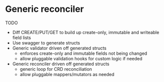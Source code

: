 # Generic reconciler

TODO

 * Diff CREATE/PUT/GET to build up create-only, immutable and writeable field lists
 * Use swagger to generate structs
 * Generic validator driven off generated structs
   * enforces create-only and immutable fields not being changed
   * allow pluggable validation hooks for custom logic if needed
 * Generic reconciler driven off generated structs
   * generic loop for CRD reconciliation
   * allow pluggable mappers/mutators as needed



